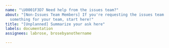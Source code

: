 ```yaml
---
name: "\U0001F3D7 Need help from the issues team?"
about: "[Non-Issues Team Members] If you're requesting the issues team build or do
  something for your team, start here!"
title: "[Unplanned] Summarize your ask here"
labels: documentation
assignees: labrose, brosebyanothername

---
```



